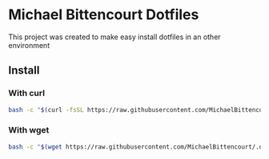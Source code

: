 # Michael Bittencourt Dotfiles

This project was created to make easy install dotfiles in an other environment

## Install

### With curl

```bash
bash -c "$(curl -fsSL https://raw.githubusercontent.com/MichaelBittencourt/.dotfiles/main/donwload.sh)"
```

### With wget
```bash
bash -c "$(wget https://raw.githubusercontent.com/MichaelBittencourt/.dotfiles/main/donwload.sh -O -)"
```
